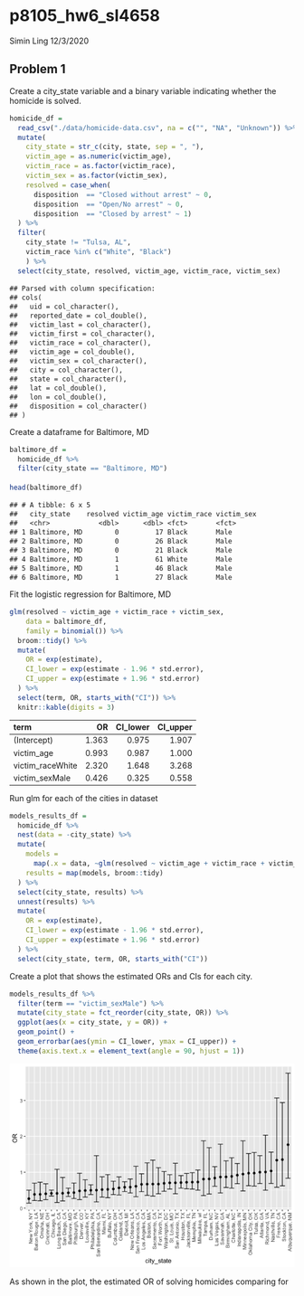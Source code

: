 p8105\_hw6\_sl4658
================
Simin Ling
12/3/2020

## Problem 1

Create a city\_state variable and a binary variable indicating whether
the homicide is solved.

``` r
homicide_df = 
  read_csv("./data/homicide-data.csv", na = c("", "NA", "Unknown")) %>% 
  mutate(
    city_state = str_c(city, state, sep = ", "),
    victim_age = as.numeric(victim_age),
    victim_race = as.factor(victim_race),
    victim_sex = as.factor(victim_sex),
    resolved = case_when(
      disposition  == "Closed without arrest" ~ 0,
      disposition  == "Open/No arrest" ~ 0,
      disposition  == "Closed by arrest" ~ 1)
  ) %>% 
  filter(
    city_state != "Tulsa, AL",
    victim_race %in% c("White", "Black")
    ) %>% 
  select(city_state, resolved, victim_age, victim_race, victim_sex)
```

    ## Parsed with column specification:
    ## cols(
    ##   uid = col_character(),
    ##   reported_date = col_double(),
    ##   victim_last = col_character(),
    ##   victim_first = col_character(),
    ##   victim_race = col_character(),
    ##   victim_age = col_double(),
    ##   victim_sex = col_character(),
    ##   city = col_character(),
    ##   state = col_character(),
    ##   lat = col_double(),
    ##   lon = col_double(),
    ##   disposition = col_character()
    ## )

Create a dataframe for Baltimore, MD

``` r
baltimore_df = 
  homicide_df %>%
  filter(city_state == "Baltimore, MD")

head(baltimore_df)
```

    ## # A tibble: 6 x 5
    ##   city_state    resolved victim_age victim_race victim_sex
    ##   <chr>            <dbl>      <dbl> <fct>       <fct>     
    ## 1 Baltimore, MD        0         17 Black       Male      
    ## 2 Baltimore, MD        0         26 Black       Male      
    ## 3 Baltimore, MD        0         21 Black       Male      
    ## 4 Baltimore, MD        1         61 White       Male      
    ## 5 Baltimore, MD        1         46 Black       Male      
    ## 6 Baltimore, MD        1         27 Black       Male

Fit the logistic regression for Baltimore, MD

``` r
glm(resolved ~ victim_age + victim_race + victim_sex, 
    data = baltimore_df,
    family = binomial()) %>%
  broom::tidy() %>%
  mutate(
    OR = exp(estimate),
    CI_lower = exp(estimate - 1.96 * std.error),
    CI_upper = exp(estimate + 1.96 * std.error)
  ) %>%
  select(term, OR, starts_with("CI")) %>% 
  knitr::kable(digits = 3)
```

| term              |    OR | CI\_lower | CI\_upper |
| :---------------- | ----: | --------: | --------: |
| (Intercept)       | 1.363 |     0.975 |     1.907 |
| victim\_age       | 0.993 |     0.987 |     1.000 |
| victim\_raceWhite | 2.320 |     1.648 |     3.268 |
| victim\_sexMale   | 0.426 |     0.325 |     0.558 |

Run glm for each of the cities in dataset

``` r
models_results_df = 
  homicide_df %>%
  nest(data = -city_state) %>% 
  mutate(
    models = 
      map(.x = data, ~glm(resolved ~ victim_age + victim_race + victim_sex, data = .x, family = binomial())), 
    results = map(models, broom::tidy)
  ) %>% 
  select(city_state, results) %>% 
  unnest(results) %>% 
  mutate(
    OR = exp(estimate),
    CI_lower = exp(estimate - 1.96 * std.error),
    CI_upper = exp(estimate + 1.96 * std.error)
  ) %>% 
  select(city_state, term, OR, starts_with("CI"))
```

Create a plot that shows the estimated ORs and CIs for each city.

``` r
models_results_df %>% 
  filter(term == "victim_sexMale") %>% 
  mutate(city_state = fct_reorder(city_state, OR)) %>% 
  ggplot(aes(x = city_state, y = OR)) +
  geom_point() +
  geom_errorbar(aes(ymin = CI_lower, ymax = CI_upper)) +
  theme(axis.text.x = element_text(angle = 90, hjust = 1))
```

![](p8105_hw6_sl4658_files/figure-gfm/unnamed-chunk-5-1.png)<!-- -->

As shown in the plot, the estimated OR of solving homicides comparing
for
